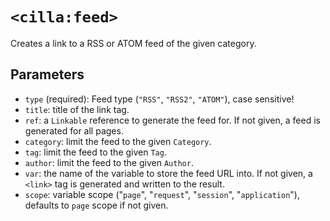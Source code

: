 # `<cilla:feed>`

Creates a link to a RSS or ATOM feed of the given category.

## Parameters

* `type` (required): Feed type (`"RSS"`, `"RSS2"`, `"ATOM"`), case sensitive!
* `title`: title of the link tag.
* `ref`: a `Linkable` reference to generate the feed for. If not given, a feed is generated for all pages.
* `category`: limit the feed to the given `Category`.
* `tag`: limit the feed to the given `Tag`.
* `author`: limit the feed to the given `Author`.
* `var`: the name of the variable to store the feed URL into. If not given, a `<link>` tag is generated and written to the result.
* `scope`: variable scope ("`page`", "`request`", "`session`", "`application`"), defaults to `page` scope if not given.
